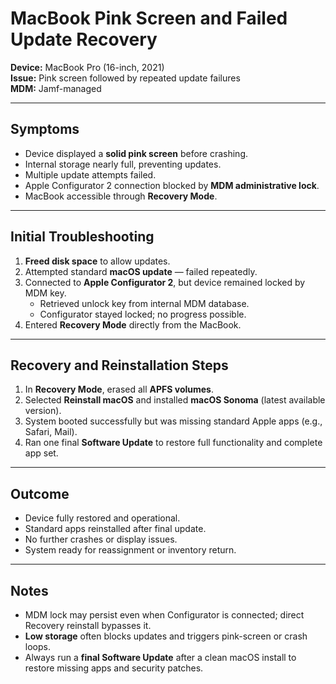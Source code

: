 # MacBook Pink Screen and Failed Update Recovery  
**Device:** MacBook Pro (16-inch, 2021)  
**Issue:** Pink screen followed by repeated update failures  
**MDM:** Jamf-managed  

---

## Symptoms  
- Device displayed a **solid pink screen** before crashing.  
- Internal storage nearly full, preventing updates.  
- Multiple update attempts failed.  
- Apple Configurator 2 connection blocked by **MDM administrative lock**.  
- MacBook accessible through **Recovery Mode**.  

---

## Initial Troubleshooting  
1. **Freed disk space** to allow updates.  
2. Attempted standard **macOS update** — failed repeatedly.  
3. Connected to **Apple Configurator 2**, but device remained locked by MDM key.  
   - Retrieved unlock key from internal MDM database.  
   - Configurator stayed locked; no progress possible.  
4. Entered **Recovery Mode** directly from the MacBook.  

---

## Recovery and Reinstallation Steps  
1. In **Recovery Mode**, erased all **APFS volumes**.  
2. Selected **Reinstall macOS** and installed **macOS Sonoma** (latest available version).  
3. System booted successfully but was missing standard Apple apps (e.g., Safari, Mail).  
4. Ran one final **Software Update** to restore full functionality and complete app set.  

---

## Outcome  
- Device fully restored and operational.  
- Standard apps reinstalled after final update.  
- No further crashes or display issues.  
- System ready for reassignment or inventory return.  

---

## Notes  
- MDM lock may persist even when Configurator is connected; direct Recovery reinstall bypasses it.  
- **Low storage** often blocks updates and triggers pink-screen or crash loops.  
- Always run a **final Software Update** after a clean macOS install to restore missing apps and security patches.

